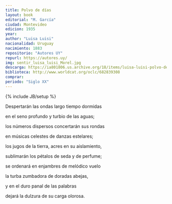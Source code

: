 ```yaml
---
title: Polvo de días
layout: book
editorial: "M. García"
ciudad: Montevideo
edicion: 1935
year: 
author: "Luisa Luisi"
nacionalidad: Uruguay
nacimiento: 1883
repositorio: "Autores UY"
repurl: https://autores.uy/
img: sentir_luisa_luisi_Morel.jpg
descarga: https://ia801806.us.archive.org/18/items/luisa-luisi-polvo-de-dias/Luisa%20Luisi%20-%20Polvo%20de%20dias.pdf
biblioteca: http://www.worldcat.org/oclc/682839308
comprar: 
periodo: "Siglo XX"
---
```

{% include JB/setup %}

Despertarán las ondas largo tiempo dormidas
 
en el  seno profundo y  turbio de las aguas;
 
los números dispersos  concertarán sus rondas
 
en músicas celestes de danzas estelares;
 
los jugos de la tierra, acres en su aislamiento,
 
sublimarán los pétalos de  seda y de perfume;
 
se ordenará en enjambres de melódico vuelo
 
la turba zumbadora de doradas abejas,
 
y en el duro panal de las palabras 
 
dejará la dulzura de su carga olorosa.
